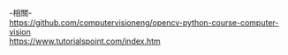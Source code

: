 -相關-  
https://github.com/computervisioneng/opencv-python-course-computer-vision  
https://www.tutorialspoint.com/index.htm  



